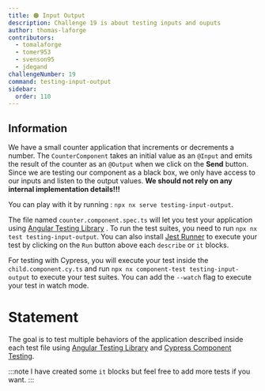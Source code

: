 ```yaml
---
title: 🟠 Input Output
description: Challenge 19 is about testing inputs and ouputs
author: thomas-laforge
contributors:
  - tomalaforge
  - tomer953
  - svenson95
  - jdegand
challengeNumber: 19
command: testing-input-output
sidebar:
  order: 110
---
```


## Information

We have a small counter application that increments or decrements a number. The `CounterComponent` takes an initial value as an `@Input` and emits the result of the counter as an `@Output` when we click on the **Send** button. Since we are testing our component as a black box, we only have access to our inputs and listen to the output values. <b>We should not rely on any internal implementation details!!!</b>

You can play with it by running : `npx nx serve testing-input-output`.

The file named `counter.component.spec.ts` will let you test your application using [Angular Testing Library](https://testing-library.com/) . To run the test suites, you need to run `npx nx test testing-input-output`. You can also install [Jest Runner](https://marketplace.visualstudio.com/items?itemName=firsttris.vscode-jest-runner) to execute your test by clicking on the `Run` button above each `describe` or `it` blocks.

For testing with Cypress, you will execute your test inside the `child.component.cy.ts` and run `npx nx component-test testing-input-output` to execute your test suites. You can add the `--watch` flag to execute your test in watch mode.

# Statement

The goal is to test multiple behaviors of the application described inside each test file using [Angular Testing Library](https://testing-library.com/) and [Cypress Component Testing](https://docs.cypress.io/guides/component-testing/overview).

:::note
I have created some `it` blocks but feel free to add more tests if you want.
:::
